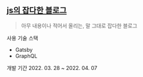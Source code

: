 ## [js의 잡다한 블로그](blog.jsworld.me)

> 아무 내용이나 적어서 올리는, 말 그대로 잡다한 블로그

사용 기술 스택

- Gatsby
- GraphQL

개발 기간
2022. 03. 28 ~ 2022. 04. 07
